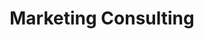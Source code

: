 ---
title: Marketing Consulting
description: DigitalDigital Marketing Consulting
listing:
  title: Marketing Consulting
  description: Build your long-term marketing through a first-principle understanding of customer acquisition.
---